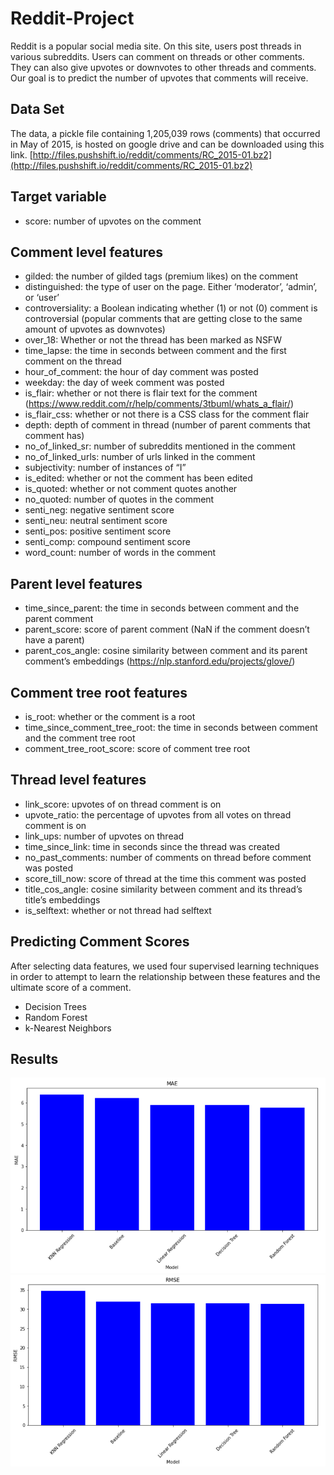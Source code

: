 # Reddit-Project

Reddit is a popular social media site. On this site, users post threads in various subreddits. Users can comment on threads or other comments. They can also give upvotes or downvotes to other threads and comments. Our goal is to predict the number of upvotes that comments will receive.


## Data Set
The data, a pickle file containing 1,205,039 rows (comments) that occurred in May of 2015, is hosted on google drive and can be downloaded using this link.
[http://files.pushshift.io/reddit/comments/RC_2015-01.bz2](http://files.pushshift.io/reddit/comments/RC_2015-01.bz2)

## Target variable
  * score: number of upvotes on the comment
  
## Comment level features
  * gilded: the number of gilded tags (premium likes) on the comment
  * distinguished: the type of user on the page. Either ‘moderator’, ‘admin’, or ‘user’
  * controversiality: a Boolean indicating whether (1) or not (0) comment is controversial (popular comments that are getting close to the same amount of upvotes as downvotes)
  * over_18: Whether or not the thread has been marked as NSFW
  * time_lapse: the time in seconds between comment and the first comment on the thread
  * hour_of_comment: the hour of day comment was posted
  * weekday: the day of week comment was posted
  * is_flair: whether or not there is flair text for the comment (https://www.reddit.com/r/help/comments/3tbuml/whats_a_flair/)
  * is_flair_css: whether or not there is a CSS class for the comment flair
  * depth: depth of comment in thread (number of parent comments that comment has)
  * no_of_linked_sr: number of subreddits mentioned in the comment
  * no_of_linked_urls: number of urls linked in the comment
  * subjectivity: number of instances of “I”
  * is_edited: whether or not the comment has been edited
  * is_quoted: whether or not comment quotes another
  * no_quoted: number of quotes in the comment
  * senti_neg: negative sentiment score
  * senti_neu: neutral sentiment score
  * senti_pos: positive sentiment score
  * senti_comp: compound sentiment score
  * word_count: number of words in the comment
  
## Parent level features
  * time_since_parent: the time in seconds between comment and the parent comment
  * parent_score: score of parent comment (NaN if the comment doesn’t have a parent)
  * parent_cos_angle: cosine similarity between comment and its parent comment’s embeddings (https://nlp.stanford.edu/projects/glove/)
  
## Comment tree root features
  * is_root: whether or the comment is a root
  * time_since_comment_tree_root: the time in seconds between comment and the comment tree root
  * comment_tree_root_score: score of comment tree root
  
## Thread level features
  * link_score: upvotes of on thread comment is on
  * upvote_ratio: the percentage of upvotes from all votes on thread comment is on
  * link_ups: number of upvotes on thread
  * time_since_link: time in seconds since the thread was created
  * no_past_comments: number of comments on thread before comment was posted
  * score_till_now: score of thread at the time this comment was posted
  * title_cos_angle: cosine similarity between comment and its thread’s title’s embeddings
  * is_selftext: whether or not thread had selftext
  
## Predicting Comment Scores

After selecting data features, we used four supervised learning techniques in order to attempt to learn the relationship between these features and the ultimate score of a comment.
  * Decision Trees
  * Random Forest
  * k-Nearest Neighbors

## Results
![](Images/MAE_Comparision.PNG)
![](Images/RMSE_Comparision.PNG)
